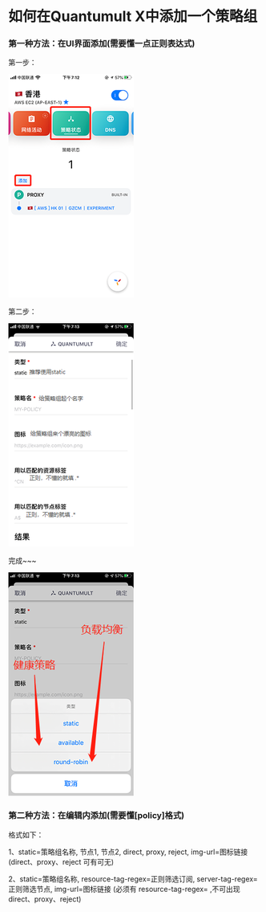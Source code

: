 # 如何在Quantumult X中添加一个策略组

### 第一种方法：在UI界面添加(需要懂一点正则表达式)

第一步：

![image](https://raw.githubusercontent.com/chiupam/tutorial-image/master/QuantumultX/Static_1.1.png)

第二步：

![image](https://raw.githubusercontent.com/chiupam/tutorial-image/master/QuantumultX/Static_1.2.png)

完成~~~

![image](https://raw.githubusercontent.com/chiupam/tutorial-image/master/QuantumultX/Static_1.3.png)

### 第二种方法：在编辑内添加(需要懂[policy]格式)

格式如下：

1、static=策略组名称, 节点1, 节点2, direct, proxy, reject, img-url=图标链接 (direct、proxy、reject 可有可无)

2、static=策略组名称, resource-tag-regex=正则筛选订阅, server-tag-regex=正则筛选节点, img-url=图标链接 (必须有 resource-tag-regex= ,不可出现 direct、proxy、reject)
